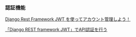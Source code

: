 ### 認証機能

[Django Rest Framework JWT を使ってアカウント管理しよう！](https://zenn.dev/ryoka419319/articles/1207e7afaa5939)

[「Django REST framework JWT」でAPI認証を行う](https://create-it-myself.com/know-how/perform-api-authentication-with-django-rest-framework-jwt/)

